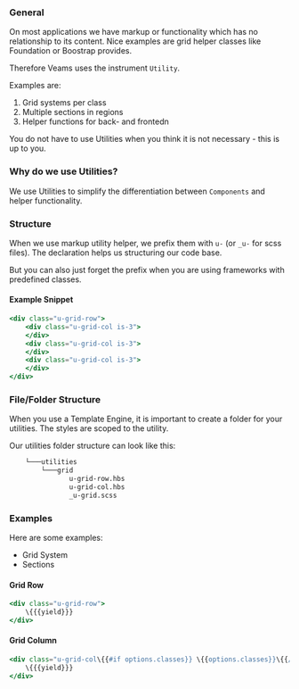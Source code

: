 ### General

On most applications we have markup or functionality which has no relationship to its content. Nice examples are grid helper classes like Foundation or Boostrap provides.

Therefore Veams uses the instrument `Utility`.
 
Examples are:

1. Grid systems per class
2. Multiple sections in regions
2. Helper functions for back- and frontedn

You do not have to use Utilities when you think it is not necessary - this is up to you.  

### Why do we use Utilities?

We use Utilities to simplify the differentiation between `Components` and helper functionality.

### Structure

When we use markup utility helper, we prefix them with `u-` (or `_u-` for scss files). The declaration helps us structuring our code base.

But you can also just forget the prefix when you are using frameworks with predefined classes.

#### Example Snippet

``` hbs
<div class="u-grid-row">
    <div class="u-grid-col is-3">
    </div>
    <div class="u-grid-col is-3">
    </div>
    <div class="u-grid-col is-3">
    </div>
</div>
```

### File/Folder Structure

When you use a Template Engine, it is important to create a folder for your utilities. The styles are scoped to the utility.

Our utilities folder structure can look like this: 

``` bash
    └───utilities
        └───grid
               u-grid-row.hbs
               u-grid-col.hbs
               _u-grid.scss

```

### Examples

Here are some examples: 

* Grid System
* Sections

#### Grid Row

``` hbs
<div class="u-grid-row">
    \{{{yield}}}
</div>
```

#### Grid Column

``` hbs
<div class="u-grid-col\{{#if options.classes}} \{{options.classes}}\{{/if}}">
    \{{{yield}}}
</div>
```
